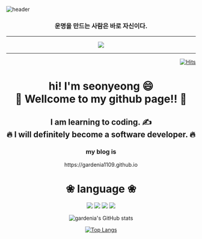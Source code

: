 ![header](https://capsule-render.vercel.app/api?type=shark&color=auto&height=300&section=header&text=Faber%20est%20suae%20quisque%20fortunae&fontSize=50)
<div align="center"><h3>운명을 만드는 사람은 바로 자신이다.</h3></div>

----

<p align="center">
    <img src="https://readme-stickers.vercel.app/api/korepos/medium?owner=gardenia1109&repo=sunyeongjeong.github.io&theme=dark"/>
</p>

----

<div align="right">

[![Hits](https://hits.seeyoufarm.com/api/count/incr/badge.svg?url=https%3A%2F%2Fgithub.com%2Fgardenia1109&count_bg=%235B35C4&title_bg=%2399EEEF&icon=&icon_color=%23312929&title=hits&edge_flat=false)](https://github.com/sunyeongjeong)

</div>

<div align="center">
<h1> hi! I'm seonyeong &#128516;<br>
&#127881;  Wellcome to my github page!!  &#127881;</h1>
<h2>I am learning to coding. &#9997; <br>
&#128293; I will definitely become a software developer. &#128293;	</h2>
  <h3>my blog is </h3>
  https://gardenia1109.github.io
<h1>&#10048; language &#10048;</h1>

  
<a><img src="https://img.shields.io/badge/JavaScript-F7DF1E?style=flat-square&logo=JAVASCRIPT&logoColor=white"/></a>
<a><img src="https://img.shields.io/badge/HTML-E34F26?style=flat-square&logo=HTML5&logoColor=white"/></a>
<a><img src="https://img.shields.io/badge/CSS-1572B6?style=flat-square&logo=CSS3&logoColor=white"/></a>
<a><img src="https://img.shields.io/badge/Python-3776AB?style=flat-square&logo=Python&logoColor=white"/></a>

  
</div>

<div align="center">
  
![gardenia's GitHub stats](https://github-readme-stats.vercel.app/api?username=sunyeongjeong&show_icons=true&theme=radical)
  
[![Top Langs](https://github-readme-stats.vercel.app/api/top-langs/?username=sunyeongjeong&langs_count=5&layout=compact)](https://github.com/anuraghazra/github-readme-stats)
</div>

<div align="center">
 

  
</div>
